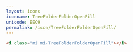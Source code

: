 ```yaml
---
layout: icons
iconname: TreeFolderFolderOpenFill
unicode: EEC9
permalink: /icon/TreeFolderFolderOpenFill/
---
```


``` html
<i class="mi mi-TreeFolderFolderOpenFill"></i>
```
